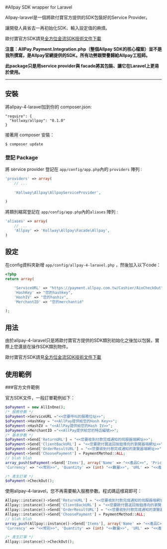 #Allpay SDK wrapper for Laravel 

Allpay-laravel是一個將歐付寶官方提供的SDK包裝好的Service Provider。

讓開發人員省去一再初始化SDK、輸入設定值的麻煩。

歐付寶官方SDK請見[全方位金流SDK技術文件下載](http://www.allpay.com.tw/Service/Appcntr_Dwnld?Anchor=AnchorDoc)

**注意：AllPay.Payment.Integration.php（整個Allpay SDK的核心檔案）並不是我所撰寫，是Allpay官網提供的SDK。所有功勞跟榮譽歸給Allpay工程師。**

**此package只是用service provider與 facade將其包裝、讓它在Laravel上更易於使用。**

---
 
## 安裝

將allpay-4-laravel加到你的 composer.json:

```
"require": {
  "kollway/allpay": "0.1.0"
}
```

接著用 composer 安裝：

```
$ composer update
```

### 登記 Package

將 service provider 登記在 ```app/config/app.php```內的 ```providers``` 陣列 :

```php
'providers' => array(
	// ...
	
    'Kollway\Allpay\AllpayServiceProvider',
    
)
```

將類別縮寫登記在 ```app/config/app.php```內的```aliases``` 陣列 :


```php
'aliases' => array(
	// ...
    'Allpay' => 'Kollway\Allpay\Facade\Allpay',
)
```

## 設定


在config資料夾新增 ``app/config/allpay-4-laravel.php`` ，然後加入以下code：

```php
<?php
return array( 
	
    'ServiceURL' => "https://payment.allpay.com.tw/Cashier/AioCheckOut",
    'HashKey' => "您的hashkey",
    'HashIV' => "您的hashiv",
    'MerchantID' => "您的merchantid"

);
```

## 用法

由於allpay-4-laravel只是將歐付寶官方提供的SDK類別初始化之後加以包裝，實際上您還是在操作SDK類別物件。

歐付寶官方SDK請見[全方位金流SDK技術文件下載](http://www.allpay.com.tw/Service/Appcntr_Dwnld?Anchor=AnchorDoc)


## 使用範例

###官方文件範例

官方SDK文件，一般訂單範例如下：

```php
$oPayment = new AllInOne();
/* 服務參數 */
$oPayment->ServiceURL ="<<您要呼叫的服務位址>>";
$oPayment->HashKey = "<<AllPay提供給您的Hash Key>>";
$oPayment->HashIV = "<<AllPay提供給您的Hash IV>>";
$oPayment->MerchantID ="<<AllPay提供給您的特店編號>>";
/* 基本參數 */
$oPayment->Send['ReturnURL'] = "<<您要收到付款完成通知的伺服器端網址>>";
$oPayment->Send['ClientBackURL'] = "<<您要歐付寶返回按鈕導向的瀏覽器端網址>>";
$oPayment->Send['OrderResultURL'] = "<<您要收到付款完成通知的瀏覽器端網址>>";
$oPayment->Send['ChoosePayment'] = PaymentMethod::ALL;
// blah blah
array_push($oPayment->Send['Items'], array('Name' => "<<產品C>>", 'Price' => (int)"<<單價>>",
'Currency' => "<<幣別>>", 'Quantity' => (int) "<<數量>>", 'URL' => "<<產品說明位址>>"));

/* 產生訂單 */
$oPayment->CheckOut();
```

使用allpay-4-laravel，您不再需要輸入服務參數。程式碼這樣寫即可：

```php
Allpay::instance()->Send['ReturnURL'] = "<<您要收到付款完成通知的伺服器端網址>>";
Allpay::instance()->Send['ClientBackURL'] = "<<您要歐付寶返回按鈕導向的瀏覽器端網址>>";
Allpay::instance()->Send['OrderResultURL'] = "<<您要收到付款完成通知的瀏覽器端網址>>";
Allpay::instance()->Send['ChoosePayment'] = PaymentMethod::ALL;
// blah blah
array_push(Allpay::instance()->Send['Items'], array('Name' => "<<產品C>>", 'Price' => (int)"<<單價>>",
'Currency' => "<<幣別>>", 'Quantity' => (int) "<<數量>>", 'URL' => "<<產品說明位址>>"));

/* 產生訂單 */
Allpay::instance()->CheckOut();

```
